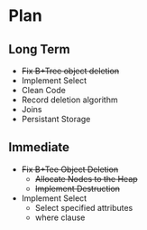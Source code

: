 # Plan
## Long Term
- ~~Fix B+Tree object deletion~~ 
- Implement Select
- Clean Code
- Record deletion algorithm
- Joins
- Persistant Storage
## Immediate
- ~~Fix B+Tee Object Deletion~~
    - ~~Allocate Nodes to the Heap~~
    - ~~Implement Destruction~~
- Implement Select
    - Select specified attributes
    - where clause